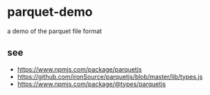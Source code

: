 # parquet-demo

a demo of the parquet file format

## see

* https://www.npmjs.com/package/parquetjs
* https://github.com/ironSource/parquetjs/blob/master/lib/types.js
* https://www.npmjs.com/package/@types/parquetjs
